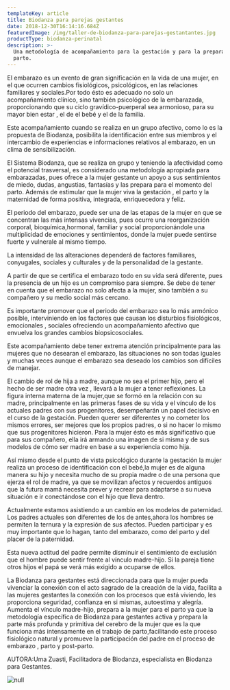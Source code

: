 ```yaml
---
templateKey: article
title: Biodanza para parejas gestantes
date: 2018-12-30T16:14:16.684Z
featuredImage: /img/taller-de-biodanza-para-parejas-gestantantes.jpg
productType: biodanza-perinatal
description: >-
  Una metodología de acompañamiento para la gestación y para la preparación al
  parto.
---
```

El embarazo es un evento de gran significación en la vida de una mujer, en el que ocurren cambios fisiológicos, psicológicos, en las relaciones familiares y sociales.Por todo ésto es adecuado no solo un acompañamiento clínico, sino también psicológico de la embarazada, proporcionando que su ciclo gravídico-puerperal sea armonioso, para su mayor bien estar , el de el bebé y el de la familia.

Este acompañamiento cuando se realiza en un grupo afectivo, como lo es la propuesta de Biodanza, posibilita la identificación entre sus miembros y el intercambio de experiencias e informaciones relativos al embarazo, en un clima de sensibilización.

El Sistema Biodanza, que se realiza en grupo y teniendo la afectividad como el potencial trasversal, es considerado una metodología apropiada para embarazadas, pues ofrece a la mujer gestante un apoyo a sus sentimientos de miedo, dudas, angustias, fantasías y las prepara para el momento del parto. Además de estimular que la mujer viva la gestación , el parto y la maternidad de forma positiva, integrada, enriquecedora y feliz.

 El periodo del embarazo, puede ser una de las etapas de la mujer en que se concentran las más intensas vivencias, pues ocurre una reorganización corporal, bioquímica,hormonal, familiar y social proporcionándole una multiplicidad de emociones y sentimientos, donde la mujer puede sentirse fuerte y vulnerale al mismo tiempo.

La intensidad de las alteraciones dependerá de factores familiares, conyugales, sociales y culturales y de la personalidad de la gestante.

A partir de que se certifica el embarazo todo en su vida será diferente, pues la presencia de un hijo es un compromiso para siempre. Se debe de tener en cuenta que el embarazo no solo afecta a la mujer, sino también a su compañero y su medio social más cercano.

Es importante promover que el periodo del embarazo sea lo más armónico posible, interviniendo en los factores que causan los disturbios fisiológicos, emocionales , sociales ofreciendo un acompañamiento afectivo que envuelva los grandes cambios biopsicosociales.

Este acompañamiento debe tener extrema atención principalmente para las mujeres que no desearan el embarazo, las situaciones no son todas iguales y muchas veces aunque el embarazo sea deseado los cambios son difíciles de manejar.

El cambio de rol de hija a madre, aunque no sea el primer hijo, pero el hecho de ser madre otra vez , llevará a la mujer a tener reflexiones. La figura interna materna de la mujer,que se formó en la relación con su madre, principalmente en las primeras fases de su vida y el vínculo de los actuales padres con sus progenitores, desempeñarán un papel decisivo en el curso de la gestación. Pueden querer ser diferentes y no cometer los mismos errores, ser mejores que los propios padres, o si no hacer lo mismo que sus progenitores hicieron. Para la mujer ésto es más significativo que para sus compañero, ella irá armando una imagen de si misma y de sus modelos de cómo ser madre en base a su experiencia como hija.

Así mismo desde el punto de vista psicológico durante la gestación la mujer realiza un proceso de identificación con el bebé,la mujer es de alguna manera su hijo y necesita mucho de su propia madre o de una persona que ejerza el rol de madre, ya que se movilizan afectos y recuerdos antiguos que la futura mamá necesita prever y recrear para adaptarse a su nueva situación e ir conectándose con el hijo que lleva dentro.

Actualmente estamos asistiendo a un cambio en los modelos de paternidad. Los padres actuales son diferentes de los de antes,ahora los hombres se permiten la ternura y la expresión de sus afectos. Pueden participar y es muy importante que lo hagan, tanto del embarazo, como del parto y del placer de la paternidad.

Esta nueva actitud del padre permite disminuir el sentimiento de exclusión que el hombre puede sentir frente al vínculo madre-hijo. Si la pareja tiene otros hijos el papá se verá más exigido a ocuparse de ellos.

La Biodanza para gestantes está direccionada para que la mujer pueda vivenciar la conexión con el acto sagrado de la creación de la vida, facilita a las mujeres gestantes la conexión con los procesos que está viviendo, les proporciona seguridad, confianza en si mismas, autoestima y alegría. Aumenta el vínculo madre-hijo, prepara a la mujer para el parto ya que la metodología específica de Biodanza para gestantes activa y prepara la parte más profunda y primitiva del cerebro de la mujer que es la que funciona más intensamente en el trabajo de parto,facilitando este proceso fisiológico natural y promueve la participación del padre en el proceso de embarazo , parto y post-parto.

AUTORA:Uma Zuasti, Facilitadora de Biodanza, especialista en Biodanza para Gestantes.

![null](/img/taller-de-biodanza-para-parejas-gestantantes.jpg)
